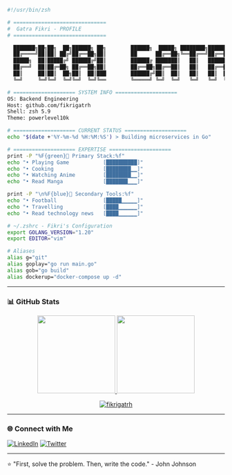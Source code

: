 ```bash
#!/usr/bin/zsh

# ==============================
#  Gatra Fikri - PROFILE
# ==============================

  ███████╗██╗██╗  ██╗██████╗ ██╗        ██████╗  █████╗ ████████╗██████╗ ██╗  ██╗
  ██╔════╝██║██║ ██╔╝██╔══██╗██║        ██      ██╔══██╗╚══██╔══╝██╔══██╗██║  ██║
  █████╗  ██║█████╔╝ ██████╔╝██║        ██████╔ ███████║   ██║   ██████╔╝███████║
  ██╔══╝  ██║██╔═██╗ ██╔══██╗██║        ██╔══██╗██╔══██║   ██║   ██╔══██╗██╔══██║
  ██║     ██║██║  ██╗██║  ██║███        ██████╔╝██║  ██║   ██║   ██║  ██║██║  ██║
  ╚═╝     ╚═╝╚═╝  ╚═╝╚═╝  ╚═╝╚══        ╚═════╝ ╚═╝  ╚═╝   ╚═╝   ╚═╝  ╚═╝╚═╝  ╚═╝

# ==================== SYSTEM INFO ====================
OS: Backend Engineering
Host: github.com/fikrigatrh
Shell: zsh 5.9
Theme: powerlevel10k

# ==================== CURRENT STATUS ====================
echo "$(date +'%Y-%m-%d %H:%M:%S') > Building microservices in Go"

# ==================== EXPERTISE ====================
print -P "%F{green} Primary Stack:%f"
echo "• Playing Game           [██████████]"
echo "• Cooking                [████████▁▁]"
echo "• Watching Anime         [████████▁▁]"
echo "• Read Manga             [███████▁▁▁]"

print -P "\n%F{blue} Secondary Tools:%f"
echo "• Football               [█████▁▁▁▁▁]"
echo "• Travelling             [████▁▁▁▁▁▁]"
echo "• Read technology news   [████▁▁▁▁▁▁]"

# ~/.zshrc - Fikri's Configuration
export GOLANG_VERSION="1.20"
export EDITOR="vim"

# Aliases
alias g="git"
alias goplay="go run main.go"
alias gob="go build"
alias dockerup="docker-compose up -d"

```


---

### 📊 GitHub Stats
<p align="center">
  <a href="https://github.com/fikrigatrh">
    <img height="180em" src="https://github-readme-stats.vercel.app/api?username=fikrigatrh&show_icons=true&theme=algolia&include_all_commits=true&count_private=true" />
    <img height="180em" src="https://github-readme-stats.vercel.app/api/top-langs/?username=fikrigatrh&layout=compact&theme=algolia&langs_count=8" />
  </a>
</p>

<p align="center">
  <a href="https://github.com/fikrigatrh">
    <img src="https://github-readme-streak-stats.herokuapp.com/?user=fikrigatrh&theme=algolia" alt="fikrigatrh" />
  </a>
</p>

---

### 🌐 Connect with Me
[![LinkedIn](https://img.shields.io/badge/LinkedIn-0077B5?style=for-the-badge&logo=linkedin&logoColor=white)](https://www.linkedin.com/in/gatra-fikri-0505ab195)
[![Twitter](https://img.shields.io/badge/Twitter-1DA1F2?style=for-the-badge&logo=twitter&logoColor=white)](https://x.com/GatraFikri1)

---

⭐️ "First, solve the problem. Then, write the code." - John Johnson
